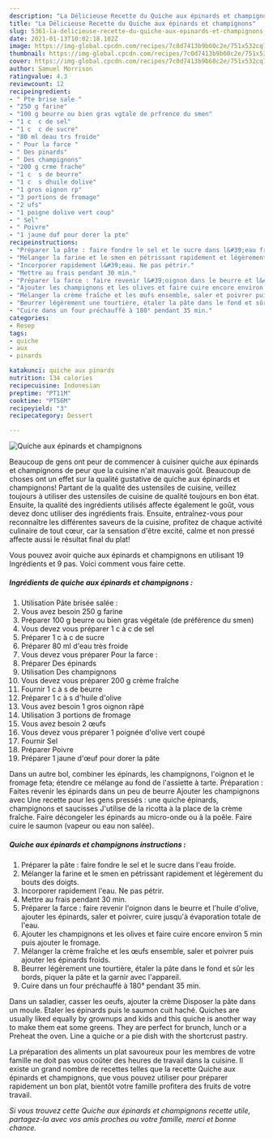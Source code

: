 ```yaml
---
description: "La Délicieuse Recette du Quiche aux épinards et champignons"
title: "La Délicieuse Recette du Quiche aux épinards et champignons"
slug: 5361-la-delicieuse-recette-du-quiche-aux-epinards-et-champignons
date: 2021-01-13T10:02:18.102Z
image: https://img-global.cpcdn.com/recipes/7c0d7413b9b60c2e/751x532cq70/quiche-aux-epinards-et-champignons-photo-principale-de-la-recette.jpg
thumbnail: https://img-global.cpcdn.com/recipes/7c0d7413b9b60c2e/751x532cq70/quiche-aux-epinards-et-champignons-photo-principale-de-la-recette.jpg
cover: https://img-global.cpcdn.com/recipes/7c0d7413b9b60c2e/751x532cq70/quiche-aux-epinards-et-champignons-photo-principale-de-la-recette.jpg
author: Samuel Morrison
ratingvalue: 4.3
reviewcount: 12
recipeingredient:
- " Pte brise sale "
- "250 g farine"
- "100 g beurre ou bien gras vgtale de prfrence du smen"
- "1 c  c de sel"
- "1 c  c de sucre"
- "80 ml deau trs froide"
- " Pour la farce "
- " Des pinards"
- " Des champignons"
- "200 g crme frache"
- "1 c  s de beurre"
- "1 c  s dhuile dolive"
- "1 gros oignon rp"
- "3 portions de fromage"
- "2 ufs"
- "1 poigne dolive vert coup"
- " Sel"
- " Poivre"
- "1 jaune duf pour dorer la pte"
recipeinstructions:
- "Préparer la pâte : faire fondre le sel et le sucre dans l&#39;eau froide."
- "Mélanger la farine et le smen en pétrissant rapidement et légèrement du bouts des doigts."
- "Incorporer rapidement l&#39;eau. Ne pas pétrir."
- "Mettre au frais pendant 30 min."
- "Préparer la farce : faire revenir l&#39;oignon dans le beurre et l&#39;huile d&#39;olive, ajouter les épinards, saler et poivrer, cuire jusqu&#39;à évaporation totale de l&#39;eau."
- "Ajouter les champignons et les olives et faire cuire encore environ 5 min puis ajouter le fromage."
- "Mélanger la crème fraîche et les œufs ensemble, saler et poivrer puis ajouter les épinards froids."
- "Beurrer légèrement une tourtière, étaler la pâte dans le fond et sûr les bords, piquer la pâte et la garnir avec l&#39;appareil."
- "Cuire dans un four préchauffé à 180° pendant 35 min."
categories:
- Resep
tags:
- quiche
- aux
- pinards

katakunci: quiche aux pinards 
nutrition: 134 calories
recipecuisine: Indonesian
preptime: "PT11M"
cooktime: "PT56M"
recipeyield: "3"
recipecategory: Dessert

---
```



![Quiche aux épinards et champignons](https://img-global.cpcdn.com/recipes/7c0d7413b9b60c2e/751x532cq70/quiche-aux-epinards-et-champignons-photo-principale-de-la-recette.jpg)

Beaucoup de gens ont peur de commencer à cuisiner quiche aux épinards et champignons de peur que la cuisine n'ait mauvais goût. Beaucoup de choses ont un effet sur la qualité gustative de quiche aux épinards et champignons! Partant de la qualité des ustensiles de cuisine, veillez toujours à utiliser des ustensiles de cuisine de qualité toujours en bon état. Ensuite, la qualité des ingrédients utilisés affecte également le goût, vous devez donc utiliser des ingrédients frais. Ensuite, entraînez-vous pour reconnaître les différentes saveurs de la cuisine, profitez de chaque activité culinaire de tout cœur, car la sensation d'être excité, calme et non pressé affecte aussi le résultat final du plat!

<!--inarticleads1-->

Vous pouvez avoir quiche aux épinards et champignons en utilisant 19 Ingrédients et 9 pas. Voici comment vous faire cette.

##### Ingrédients de quiche aux épinards et champignons :

1. Utilisation  Pâte brisée salée :
1. Vous avez besoin 250 g farine
1. Préparer 100 g beurre ou bien gras végétale (de préférence du smen)
1. Vous devez vous préparer 1 c à c de sel
1. Préparer 1 c à c de sucre
1. Préparer 80 ml d&#39;eau très froide
1. Vous devez vous préparer  Pour la farce :
1. Préparer  Des épinards
1. Utilisation  Des champignons
1. Vous devez vous préparer 200 g crème fraîche
1. Fournir 1 c à s de beurre
1. Préparer 1 c à s d&#39;huile d&#39;olive
1. Vous avez besoin 1 gros oignon râpé
1. Utilisation 3 portions de fromage
1. Vous avez besoin 2 œufs
1. Vous devez vous préparer 1 poignée d&#39;olive vert coupé
1. Fournir  Sel
1. Préparer  Poivre
1. Préparer 1 jaune d&#39;œuf pour dorer la pâte


Dans un autre bol, combiner les épinards, les champignons, l&#39;oignon et le fromage feta; étendre ce mélange au fond de l&#39;assiette à tarte. Préparation : Faites revenir les épinards dans un peu de beurre Ajouter les champignons avec Une recette pour les gens pressés : une quiche épinards, champignons et saucisses J&#39;utilise de la ricotta à la place de la crème fraîche. Faire décongeler les épinards au micro-onde ou à la poêle. Faire cuire le saumon (vapeur ou eau non salée). 

<!--inarticleads2-->

##### Quiche aux épinards et champignons instructions :

1. Préparer la pâte : faire fondre le sel et le sucre dans l&#39;eau froide.
1. Mélanger la farine et le smen en pétrissant rapidement et légèrement du bouts des doigts.
1. Incorporer rapidement l&#39;eau. Ne pas pétrir.
1. Mettre au frais pendant 30 min.
1. Préparer la farce : faire revenir l&#39;oignon dans le beurre et l&#39;huile d&#39;olive, ajouter les épinards, saler et poivrer, cuire jusqu&#39;à évaporation totale de l&#39;eau.
1. Ajouter les champignons et les olives et faire cuire encore environ 5 min puis ajouter le fromage.
1. Mélanger la crème fraîche et les œufs ensemble, saler et poivrer puis ajouter les épinards froids.
1. Beurrer légèrement une tourtière, étaler la pâte dans le fond et sûr les bords, piquer la pâte et la garnir avec l&#39;appareil.
1. Cuire dans un four préchauffé à 180° pendant 35 min.


Dans un saladier, casser les oeufs, ajouter la crème Disposer la pâte dans un moule. Etaler les épinards puis le saumon cuit haché. Quiches are usually liked equally by grownups and kids and this quiche is another way to make them eat some greens. They are perfect for brunch, lunch or a Preheat the oven. Line a quiche or a pie dish with the shortcrust pastry. 

<!--inarticleads1-->

<p>
La préparation des aliments un plat savoureux pour les membres de votre famille ne doit pas vous coûter des heures de travail dans la cuisine. Il existe un grand nombre de recettes telles que la recette Quiche aux épinards et champignons, que vous pouvez utiliser pour préparer rapidement un bon plat, bientôt votre famille profitera des fruits de votre travail.
</p>

<p>
<i>Si vous trouvez cette Quiche aux épinards et champignons recette utile, partagez-la avec vos amis proches ou votre famille, merci et bonne chance.</i>
</p>
